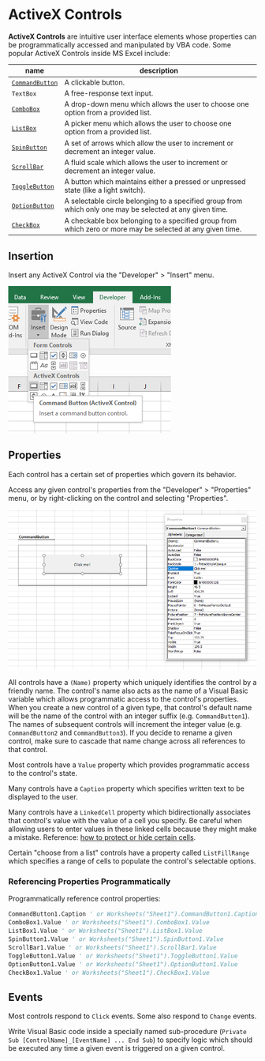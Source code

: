 # ActiveX Controls

**ActiveX Controls** are intuitive user interface elements whose properties can be programmatically accessed and manipulated by VBA code. Some popular ActiveX Controls inside MS Excel include:

name | description
--- | ---
[`CommandButton`](command-buttons.md) | A clickable button.
`TextBox` | A free-response text input.
[`ComboBox`](combo-boxes.md) | A drop-down menu which allows the user to choose one option from a provided list.
[`ListBox`](list-boxes.md) | A picker menu which allows the user to choose one option from a provided list.
[`SpinButton`](spin-buttons.md) | A set of arrows which allow the user to increment or decrement an integer value.
[`ScrollBar`](scroll-bars.md) | A fluid scale which allows the user to increment or decrement an integer value.
[`ToggleButton`](toggle-buttons.md) | A button which maintains either a pressed or unpressed state (like a light switch).
[`OptionButton`](option-buttons.md) | A selectable circle belonging to a specified group from which only one may be selected at any given time.
[`CheckBox`](check-boxes.md) | A checkable box belonging to a specified group from which zero or more may be selected at any given time.

## Insertion

Insert any ActiveX Control via the "Developer" > "Insert" menu.

![A screenshot of the "Developer" > "Insert" menu.](/img/notes/ms-excel/activex-controls/inserting-a-control.png)

## Properties

Each control has a certain set of properties which govern its behavior.

Access any given control's properties from the "Developer" > "Properties" menu, or by right-clicking on the control and selecting "Properties".

![a menu depicting a control's properties. on the left are the property names and on the right are their respective values](/img/notes/ms-excel/activex-controls/command-button-properties.png)

All controls have a `(Name)` property which uniquely identifies the control by a friendly name. The control's name also acts as the name of a Visual Basic variable which allows programmatic access to the control's properties. When you create a new control of a given type, that control's default name will be the name of the control with an integer suffix (e.g. `CommandButton1`). The names of subsequent controls will increment the integer value (e.g. `CommandButton2` and `CommandButton3`). If you decide to rename a given control, make sure to cascade that name change across all references to that control.

Most controls have a `Value` property which provides programmatic access to the control's state.

Many controls have a `Caption` property which specifies written text to be displayed to the user.

Many controls have a `LinkedCell` property which bidirectionally associates that control's value with the value of a cell you specify. Be careful when allowing users to enter values in these linked cells because they might make a mistake. Reference: [how to protect or hide certain cells](https://support.microsoft.com/en-us/help/214081/xl-how-to-lock-individual-cells-in-a-worksheet).

Certain "choose from a list" controls have a property called `ListFillRange` which specifies a range of cells to populate the control's selectable options.

### Referencing Properties Programmatically

Programmatically reference control properties:

```vb
CommandButton1.Caption ' or Worksheets("Sheet1").CommandButton1.Caption
ComboBox1.Value ' or Worksheets("Sheet1").ComboBox1.Value
ListBox1.Value ' or Worksheets("Sheet1").ListBox1.Value
SpinButton1.Value ' or Worksheets("Sheet1").SpinButton1.Value
ScrollBar1.Value ' or Worksheets("Sheet1").ScrollBar1.Value
ToggleButton1.Value ' or Worksheets("Sheet1").ToggleButton1.Value
OptionButton1.Value ' or Worksheets("Sheet1").OptionButton1.Value
CheckBox1.Value ' or Worksheets("Sheet1").CheckBox1.Value
```

## Events

Most controls respond to `Click` events. Some also respond to `Change` events.

Write Visual Basic code inside a specially named sub-procedure (`Private Sub [ControlName]_[EventName] ... End Sub`) to specify logic which should be executed any time a given event is triggered on a given control.
